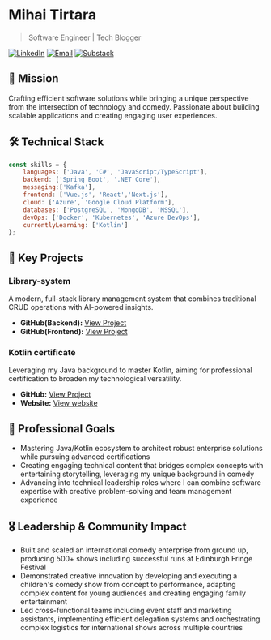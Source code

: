 # Mihai Tirtara

> Software Engineer | Tech Blogger
>
> 
[![LinkedIn](https://img.shields.io/badge/LinkedIn-Connect-blue)](https://www.linkedin.com/in/mihai-tirtara-48b73a15a/)
[![Email](https://img.shields.io/badge/Email-Contact-red)](mailto:mihai.tirtara@gmail.com)
[![Substack](https://img.shields.io/badge/Substack-Read-orange)](https://substack.com/@mihai98)

## 🎯 Mission
Crafting efficient software solutions while bringing a unique perspective from the intersection of technology and comedy. Passionate about building scalable applications and creating engaging user experiences.

## 🛠️ Technical Stack
```javascript
const skills = {
    languages: ['Java', 'C#', 'JavaScript/TypeScript'],
    backend: ['Spring Boot', '.NET Core'],
    messaging:['Kafka'],
    frontend: ['Vue.js', 'React','Next.js'],
    cloud: ['Azure', 'Google Cloud Platform'],
    databases: ['PostgreSQL', 'MongoDB', 'MSSQL'],
    devOps: ['Docker', 'Kubernetes', 'Azure DevOps'],
    currentlyLearning: ['Kotlin']
};
```
## 🚀 Key Projects

### Library-system 
A modern, full-stack library management system that combines traditional CRUD operations with AI-powered insights. 
* **GitHub(Backend):** [View Project](https://github.com/Mihai-Tirtara/library-system-backend)
* **GitHub(Frontend):** [View Project](https://github.com/Mihai-Tirtara/Library-system-frontend)


### Kotlin certificate 
Leveraging my Java background to master Kotlin, aiming for professional certification to broaden my technological versatility.
* **GitHub:** [View Project](https://github.com/Mihai-Tirtara/Kotlin-for-java-developers)
* **Website:** [View website](https://www.coursera.org/learn/kotlin-for-java-developers)

## 🎯 Professional Goals
- Mastering Java/Kotlin ecosystem to architect robust enterprise solutions while pursuing advanced certifications
- Creating engaging technical content that bridges complex concepts with entertaining storytelling, leveraging my unique background in comedy
- Advancing into technical leadership roles where I can combine software expertise with creative problem-solving and team management experience

## 🎖️ Leadership & Community Impact

- Built and scaled an international comedy enterprise from ground up, producing 500+ shows including successful runs at Edinburgh Fringe Festival 
- Demonstrated creative innovation by developing and executing a children's comedy show from concept to performance, adapting complex content for young audiences and creating engaging family entertainment
- Led cross-functional teams including event staff and marketing assistants, implementing efficient delegation systems and orchestrating complex logistics for international shows across multiple countries

